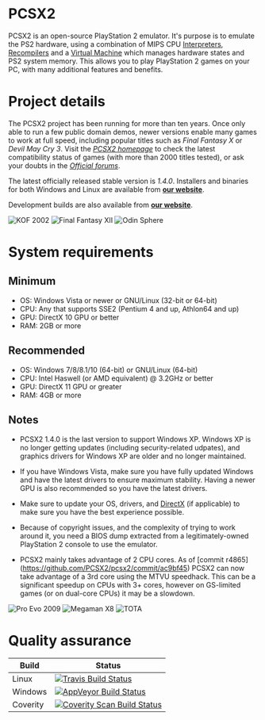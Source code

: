 # PCSX2

PCSX2 is an open-source PlayStation 2 emulator. It's purpose is to emulate the PS2 hardware, using a combination of MIPS CPU [Interpreters](http://en.wikipedia.org/wiki/Interpreter_\(computing\)), [Recompilers](http://en.wikipedia.org/wiki/Dynamic_recompilation) and a [Virtual Machine](http://en.wikipedia.org/wiki/Virtual_machine) which manages hardware states and PS2 system memory. This allows you to play PlayStation 2 games on your PC, with many additional features and benefits.

# Project details

The PCSX2 project has been running for more than ten years. Once only able to run a few public domain demos, newer versions enable many games to work at full speed, including popular titles such as *Final Fantasy X* or *Devil May Cry 3*. Visit the *[PCSX2 homepage](http://pcsx2.net)* to check the latest compatibility status of games (with more than 2000 titles tested), or ask your doubts in the *[Official forums](http://forums.pcsx2.net/)*.

The latest officially released stable version is *1.4.0*.
Installers and binaries for both Windows and Linux are available from **[our website](http://pcsx2.net/download.html)**.

Development builds are also available from **[our website](http://pcsx2.net/download/development/git.html)**.

![KOF 2002](https://dl.dropboxusercontent.com/u/743491/PCSX2/KoF2002.jpg "KOF 2002")
![Final Fantasy XII](https://dl.dropboxusercontent.com/u/743491/PCSX2/FinalFantasyXII.jpg "Final Fantasy XII")
![Odin Sphere](https://dl.dropboxusercontent.com/u/743491/PCSX2/OdinSphere.jpg "Odin Sphere")

# System requirements

## Minimum
* OS: Windows Vista or newer or GNU/Linux (32-bit or 64-bit)
* CPU: Any that supports SSE2 (Pentium 4 and up, Athlon64 and up)
* GPU: DirectX 10 GPU or better
* RAM: 2GB or more

## Recommended
* OS: Windows 7/8/8.1/10 (64-bit) or GNU/Linux (64-bit)
* CPU: Intel Haswell (or AMD equivalent) @ 3.2GHz or better
* GPU: DirectX 11 GPU or greater
* RAM: 4GB or more

## Notes

- PCSX2 1.4.0 is the last version to support Windows XP. Windows XP is no longer getting updates (including security-related udpates), and graphics drivers for Windows XP are older and no longer maintained.

- If you have Windows Vista, make sure you have fully updated Windows and have the latest drivers to ensure maximum stability. Having a newer GPU is also recommended so you have the latest drivers.

- Make sure to update your OS, drivers, and [DirectX](https://www.microsoft.com/en-us/download/details.aspx?id=8109) (if applicable) to make sure you have the best experience possible.

- Because of copyright issues, and the complexity of trying to work around it, you need a BIOS dump extracted from a legitimately-owned PlayStation 2 console to use the emulator.

- PCSX2 mainly takes advantage of 2 CPU cores. As of [commit r4865] (https://github.com/PCSX2/pcsx2/commit/ac9bf45) PCSX2 can now take advantage of a 3rd core using the MTVU speedhack. This can be a significant speedup on CPUs with 3+ cores, however on GS-limited games (or on dual-core CPUs) it may be a slowdown.

![Pro Evo 2009](https://dl.dropboxusercontent.com/u/743491/PCSX2/ProEvo2009.jpg "Pro Evo 2009")
![Megaman X8](https://dl.dropboxusercontent.com/u/743491/PCSX2/MegamanX8.jpg "Megaman X8") ![TOTA](https://dl.dropboxusercontent.com/u/743491/PCSX2/TOTA.jpg "TOTA")

# Quality assurance

**Build** | **Status**
--------|--------
Linux   | [![Travis Build Status](https://travis-ci.org/PCSX2/pcsx2.svg?branch=master)](https://travis-ci.org/PCSX2/pcsx2)
Windows  | [![AppVeyor Build Status](https://ci.appveyor.com/api/projects/status/b67odm0dd506co78/branch/master?svg=true)](https://ci.appveyor.com/project/gregory38/pcsx2/branch/master)
Coverity| [![Coverity Scan Build Status](https://scan.coverity.com/projects/6310/badge.svg)](https://scan.coverity.com/projects/6310)

